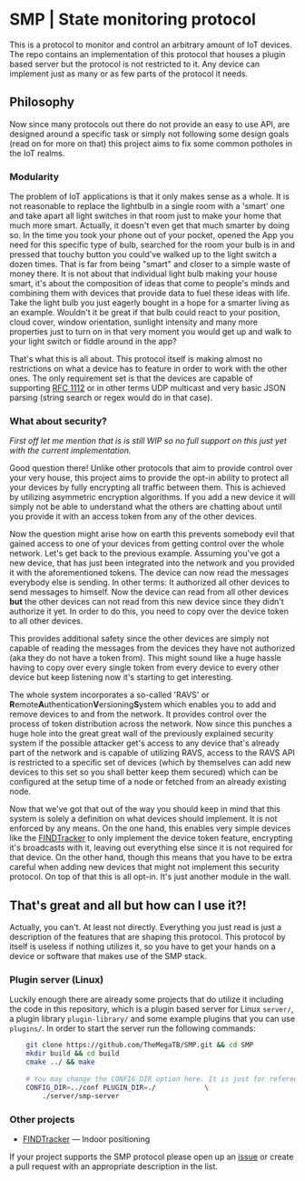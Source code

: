 # SMP | State monitoring protocol
This is a protocol to monitor and control an arbitrary amount of IoT devices.
The repo contains an implementation of this protocol that houses a plugin based server but the protocol is not restricted
to it. Any device can implement just as many or as few parts of the protocol it needs.

## Philosophy

Now since many protocols out there do not provide an easy to use API, are designed around a specific task or simply
not following some design goals (read on for more on that) this project aims to fix some common potholes in the IoT realms. 

### Modularity
The problem of IoT applications is that it only makes sense as a whole. It is not reasonable to replace the lightbulb
in a single room with a 'smart' one and take apart all light switches in that room just to make your home that much more
smart. Actually, it doesn't even get that much smarter by doing so. In the time you took your phone out of your pocket,
opened the App you need for this specific type of bulb, searched for the room your bulb is in and pressed that touchy
button you could've walked up to the light switch a dozen times. That is far from being "smart" and closer to a simple
waste of money there. It is not about that individual light bulb making your house smart, it's about the composition of
ideas that come to people's minds and combining them with devices that provide data to fuel these ideas with life.
Take the light bulb you just eagerly bought in a hope for a smarter living as an example. Wouldn't it be great if that
bulb could react to your position, cloud cover, window orientation, sunlight intensity and many more properties just to
turn on in that very moment you would get up and walk to your light switch or fiddle around in the app?

That's what this is all about. This protocol itself is making almost no restrictions on what a device has to feature in 
order to work with the other ones. The only requirement set is that the devices are capable of supporting [RFC 1112](https://www.ietf.org/rfc/rfc1112.txt) or in
other terms UDP multicast and very basic JSON parsing (string search or regex would do in that case).

### What about security?
_First off let me mention that is is still WIP so no full support on this just yet with the current implementation._

Good question there! Unlike other protocols that aim to provide control over your very house, this project aims to provide
the opt-in ability to protect all your devices by fully encrypting all traffic between them. This is achieved by utilizing
asymmetric encryption algorithms. If you add a new device it will simply not be able to understand what the others are
chatting about until you provide it with an access token from any of the other devices.

Now the question might arise how on earth this prevents somebody evil that gained access to one of your devices from
getting control over the whole network. Let's get back to the previous example. Assuming you've got a new device, that
has just been integrated into the network and you provided it with the aforementioned tokens. The device can now read
the messages everybody else is sending. In other terms: It authorized all other devices to send messages to himself.
Now the device can read from all other devices <strong>but</strong> the other devices can not read from this new device since they
didn't authorize it yet. In order to do this, you need to copy over the device token to all other devices.

This provides additional safety since the other devices are simply not capable of reading the messages from the devices
they have not authorized (aka they do not have a token from). This might sound like a huge hassle having to copy over
every single token from every device to every other device but keep listening now it's starting to get interesting.

The whole system incorporates a so-called 'RAVS' or 
<strong>R</strong>emote<strong>A</strong>uthentication<strong>V</strong>ersioning<strong>S</strong>ystem which enables you to
add and remove devices to and from the network. It provides control over the process of token distribution across the
network. Now since this punches a huge hole into the great great wall of the previously explained security system if the
possible attacker get's access to any device that's already part of the network and is capable of utilizing RAVS, access
to the RAVS API is restricted to a specific set of devices (which by themselves can add new devices to this set so you
shall better keep them secured) which can be configured at the setup time of a node or fetched from an already existing
node.

Now that we've got that out of the way you should keep in mind that this system is solely a definition on what devices
should implement. It is not enforced by any means. On the one hand, this enables very simple devices like the [FINDTracker](https://github.com/TheMegaTB/FINDTracker)
to only implement the device token feature, encrypting it's broadcasts with it, leaving out everything else since it is not
required for that device. On the other hand, though this means that you have to be extra careful when adding new devices
that might not implement this security protocol. On top of that this is all opt-in. It's just another module in the wall.

## That's great and all but how can I use it?!
Actually, you can't. At least not directly. Everything you just read is just a description of the features that are shaping this
protocol. This protocol by itself is useless if nothing utilizes it, so you have to get your hands on a device or software
that makes use of the SMP stack.

### Plugin server (Linux)
Luckily enough there are already some projects that do utilize it including the code in this repository, which is a
plugin based server for Linux `server/`, a plugin library `plugin-library/` and some example plugins that you can use
`plugins/`. In order to start the server run the following commands:
``` bash
    git clone https://github.com/TheMegaTB/SMP.git && cd SMP
    mkdir build && cd build
    cmake ../ && make
    
    # You may change the CONFIG_DIR option here. It is just for reference w/ the example configs provided.
    CONFIG_DIR=../conf PLUGIN_DIR=./            \
        ./server/smp-server
```

### Other projects
* [FINDTracker](https://github.com/TheMegaTB/FINDTracker) — Indoor positioning

If your project supports the SMP protocol please open up an [issue](https://github.com/TheMegaTB/SMP/issues) or create
a pull request with an appropriate description in the list.